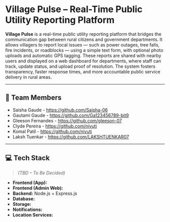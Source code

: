 # Village Pulse – Real-Time Public Utility Reporting Platform

**Village Pulse** is a real-time public utility reporting platform that bridges the communication gap between rural citizens and government departments. It allows villagers to report local issues — such as power outages, tree falls, fire incidents, or roadblocks — using a simple text form, with optional photo uploads and automatic GPS tagging. These reports are shared with nearby users and displayed on a web dashboard for departments, where staff can track, update status, and upload proof of resolution. The system fosters transparency, faster response times, and more accountable public service delivery in rural areas.

---

## 👥 Team Members

- Saisha Gaude - https://github.com/Saisha-06
- Gautami Gaude - https://github.com/Ga123456789-bit9
- Gleeson Fernandes - https://github.com/gleeson-07
- Clyde Pereira - https://github.com/nivuti
- Komal Patil - https://github.com/nivuti
- Laksh Tuenkar - https://github.com/LAKSHTUENKAR07

---

## 💻 Tech Stack

> *(TBD – To Be Decided)*

- **Frontend (App):**  
- **Frontend (Admin Web):** 
- **Backend:** Node.js + Express.js
- **Database:**  
- **Storage:**   
- **Notifications:**  
- **Location Services:** 
